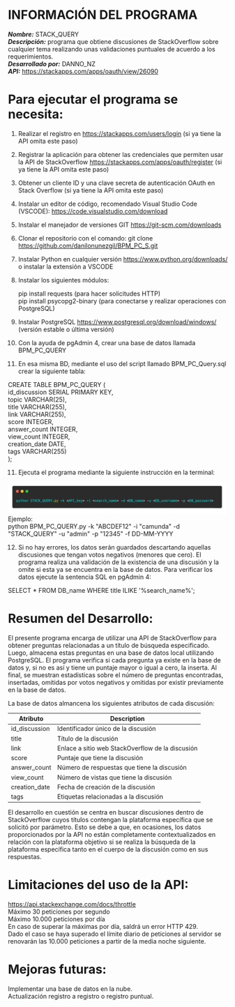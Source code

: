# INFORMACIÓN DEL PROGRAMA
***Nombre:*** STACK_QUERY<br>
***Descripción:*** programa que obtiene discusiones de StackOverflow sobre cualquier tema realizando unas validaciones puntuales de acuerdo a los requerimientos.<br>
***Desarrollado por:*** DANNO_NZ<br>
***API:*** https://stackapps.com/apps/oauth/view/26090

# Para ejecutar el programa se necesita:

1. Realizar el registro en https://stackapps.com/users/login (si ya tiene la API omita este paso)
2. Registrar la aplicación para obtener las credenciales que permiten usar la API de StackOverflow https://stackapps.com/apps/oauth/register (si ya tiene la API omita este paso)
3. Obtener un cliente ID y una clave secreta de autenticación OAuth en Stack Overflow (si ya tiene la API omita este paso)
3. Instalar un editor de código, recomendado Visual Studio Code (VSCODE): https://code.visualstudio.com/download
4. Instalar el manejador de versiones GIT https://git-scm.com/downloads 
5. Clonar el repositorio con el comando: git clone https://github.com/danilonunezgil/BPM_PC_S.git
6. Instalar Python en cualquier versión https://www.python.org/downloads/ o instalar la extensión a VSCODE
7. Instalar los siguientes módulos:

   pip install requests (para hacer solicitudes HTTP)<br>
   pip install psycopg2-binary (para conectarse y realizar operaciones con PostgreSQL)
   
8. Instalar PostgreSQL https://www.postgresql.org/download/windows/ (versión estable o última versión)
9. Con la ayuda de pgAdmin 4, crear una base de datos llamada BPM_PC_QUERY 
10. En esa misma BD, mediante el uso del script llamado BPM_PC_Query.sql crear la siguiente tabla:
   
   CREATE TABLE BPM_PC_QUERY (<br>
      id_discussion SERIAL PRIMARY KEY,<br>
      topic VARCHAR(25),<br>
      title VARCHAR(255),<br>
      link VARCHAR(255),<br>
      score INTEGER,<br>
      answer_count INTEGER,<br>
      view_count INTEGER,<br>
      creation_date DATE,<br>
      tags VARCHAR(255)<br>
   );<br>
   
11. Ejecuta el programa mediante la siguiente instrucción en la terminal:

   ![Comando para ejecutar el programa](./comando_ejecucion.png)
   Ejemplo: <br>python BPM_PC_QUERY.py -k "ABCDEF12" -i "camunda" -d "STACK_QUERY" -u "admin" -p "12345" -f DD-MM-YYYY

12. Si no hay errores, los datos serán guardados descartando aquellas discusiones que tengan votos negativos (menores que cero). El programa realiza una validación de la existencia de una discusión y la omite si esta ya se encuentra en la base de datos. Para verificar los datos ejecute la sentencia SQL en pgAdmin 4:

SELECT * FROM DB_name WHERE title ILIKE '%search_name%';

# Resumen del Desarrollo: 
El presente programa encarga de utilizar una API de StackOverflow para obtener preguntas relacionadas a un título de búsqueda especificado. Luego, almacena estas preguntas en una base de datos local utilizando PostgreSQL. El programa verifica si cada pregunta ya existe en la base de datos y, si no es así y tiene un puntaje mayor o igual a cero, la inserta. Al final, se muestran estadísticas sobre el número de preguntas encontradas, insertadas, omitidas por votos negativos y omitidas por existir previamente en la base de datos.

La base de datos almancena los siguientes atributos de cada discusión:

| Atributo | Description |
| --- | --- |
| id_discussion | Identificador único de la discusión |
| title | Título de la discusión |
| link | Enlace a sitio web StackOverflow de la discusión |
| score | Puntaje que tiene la discusión |
| answer_count | Número de respuestas que tiene la discusión |
| view_count | Número de vistas que tiene la discusión |
| creation_date | Fecha de creación de la discusión |
| tags | Etiquetas relacionadas a la discusión |

El desarrollo en cuestión se centra en buscar discusiones dentro de StackOverflow cuyos títulos contengan la plataforma específica que se solicitó por parámetro. Esto se debe a que, en ocasiones, los datos proporcionados por la API no están completamente contextualizados en relación con la plataforma objetivo si se realiza la búsqueda de la plataforma específica tanto en el cuerpo de la discusión como en sus respuestas. 

# Limitaciones del uso de la API:
https://api.stackexchange.com/docs/throttle<br>
Máximo 30 peticiones por segundo<br>
Máximo 10.000 peticiones por día<br>
En caso de superar la máximas por día, saldrá un error HTTP 429.<br>
Dado el caso se haya superado el límite diario de peticiones al servidor se renovarán las 10.000 peticiones a partir de la media noche siguiente.

# Mejoras futuras:
Implementar una base de datos en la nube.<br>
Actualización registro a registro o registro puntual.<br>
